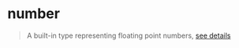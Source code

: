 # number  
> A built-in type representing floating point numbers, [see details](https://www.lua.org/pil/2.3.html)  

<!-- toc -->
  

